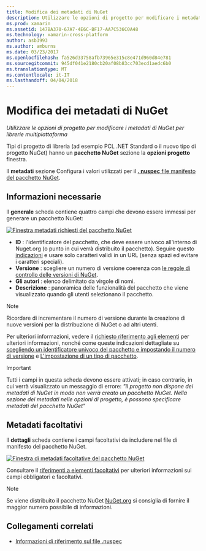 ```yaml
---
title: Modifica dei metadati di NuGet
description: Utilizzare le opzioni di progetto per modificare i metadati di NuGet per librerie multipiattaforma
ms.prod: xamarin
ms.assetid: 147BA370-67A7-4E6C-BF17-AA7C536C0A48
ms.technology: xamarin-cross-platform
author: asb3993
ms.author: amburns
ms.date: 03/23/2017
ms.openlocfilehash: fa526d33758afb73965e315c8e471d960d84e781
ms.sourcegitcommit: 945df041e2180cb20af08b83cc703ecd1aedc6b0
ms.translationtype: MT
ms.contentlocale: it-IT
ms.lasthandoff: 04/04/2018
---
```

# <a name="editing-nuget-metadata"></a>Modifica dei metadati di NuGet

_Utilizzare le opzioni di progetto per modificare i metadati di NuGet per librerie multipiattaforma_

Tipi di progetto di libreria (ad esempio PCL .NET Standard o il nuovo tipo di progetto NuGet) hanno un **pacchetto NuGet** sezione la **opzioni progetto** finestra.

Il **metadati** sezione Configura i valori utilizzati per il [ **. nuspec** file manifesto del pacchetto NuGet](https://docs.microsoft.com/en-us/nuget/create-packages/creating-a-package#the-role-and-structure-of-the-nuspec-file).

## <a name="required-information"></a>Informazioni necessarie

Il **generale** scheda contiene quattro campi che devono essere immessi per generare un pacchetto NuGet:

[![](metadata-images/metadata-general-sml.png "Finestra metadati richiesti del pacchetto NuGet")](metadata-images/metadata-general.png#lightbox)

- **ID** : l'identificatore del pacchetto, che deve essere univoco all'interno di Nuget.org (o punto in cui verrà distribuito il pacchetto). Seguire questo [indicazioni](https://docs.microsoft.com/en-us/nuget/create-packages/creating-a-package#choosing-a-unique-package-identifier-and-setting-the-version-number) e usare solo caratteri validi in un URL (senza spazi ed evitare i caratteri speciali).
- **Versione** : scegliere un numero di versione coerenza con [le regole di controllo delle versioni di NuGet](https://docs.microsoft.com/en-us/nuget/create-packages/dependency-versions).
- **Gli autori** : elenco delimitato da virgole di nomi.
- **Descrizione** : panoramica delle funzionalità del pacchetto che viene visualizzato quando gli utenti selezionano il pacchetto.

> [!NOTE]
> Ricordare di incrementare il numero di versione durante la creazione di nuove versioni per la distribuzione di NuGet o ad altri utenti.

Per ulteriori informazioni, vedere il [richiesto riferimento agli elementi](https://docs.microsoft.com/en-us/nuget/schema/nuspec#required-metadata-elements) per ulteriori informazioni, nonché come queste indicazioni dettagliate su [scegliendo un identificatore univoco del pacchetto e impostando il numero di versione](https://docs.microsoft.com/en-us/nuget/create-packages/creating-a-package#choosing-a-unique-package-identifier-and-setting-the-version-number) e [ L'impostazione di un tipo di pacchetto](https://docs.microsoft.com/en-us/nuget/create-packages/creating-a-package#setting-a-package-type).

> [!IMPORTANT]
> Tutti i campi in questa scheda devono essere attivati; in caso contrario, in cui verrà visualizzato un messaggio di errore: _"il progetto non dispone dei metadati di NuGet in modo non verrà creato un pacchetto NuGet. Nella sezione dei metadati nelle opzioni di progetto, è possono specificare metadati del pacchetto NuGet"_

## <a name="optional-metadata"></a>Metadati facoltativi

Il **dettagli** scheda contiene i campi facoltativi da includere nel file di manifesto del pacchetto NuGet.

[![](metadata-images/metadata-detail-sml.png "Finestra di metadati facoltative del pacchetto NuGet")](metadata-images/metadata-detail.png#lightbox)

Consultare il [riferimenti a elementi facoltativi](https://docs.microsoft.com/en-us/nuget/schema/nuspec#optional-metadata-elements) per ulteriori informazioni sui campi obbligatori e facoltativi.

> [!NOTE]
> Se viene distribuito il pacchetto NuGet [NuGet.org](https://www.nuget.org) si consiglia di fornire il maggior numero possibile di informazioni.


## <a name="related-links"></a>Collegamenti correlati

- [Informazioni di riferimento sul file .nuspec](https://docs.microsoft.com/en-us/nuget/schema/nuspec#general-form-and-schema)
